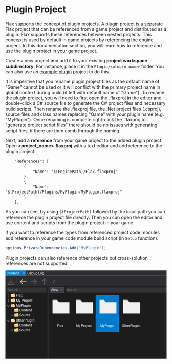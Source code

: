 # Plugin Project

Flax supports the concept of plugin projects. A plugin project is a separate Flax project that can be referenced  from a game project and distributed as a plugin. Flax supports these references between nested projects. This concept is used by default in game projects by referencing the engine project. In this documentation section, you will learn how to reference and use the plugin project in your game project.

Create a new project and add it to your existing **project workspace subdirectory**. For instance, place it in the `Plugin/<plugin_name>` folder. You can also use an [example plugin](https://github.com/FlaxEngine/ExamplePlugin) project to do this.

It is imperitive that you rename plugin project files as the default name of "Game" cannot be used or it will conflict with the primary project name in global context during build (if left with default name of "Game"). To rename the plugin project, you will need to first open the .flaxproj in the editor and double-click a C# source file to generate the C# project files and necessary build scripts. Then rename the .flaxproj file, the .Net project files (.csproj), source files and class names replacing "Game" with your plugin name (e.g. "MyPlugin"). Once renaming is complete right-click the .flaxproj to "generate project script files" there should be no issues with generating script files, if there are then comb through the naming.

Next, add a **reference** from your game project to the added plugin project. Open **<project_name>.flaxproj** with a text editor and add reference to the plugin project:

```
    "References": [
        {
            "Name": "$(EnginePath)/Flax.flaxproj"
        },
        {
            "Name": "$(ProjectPath)/Plugins/MyPlugin/MyPlugin.flaxproj"
        }
    ],
```

As you can see, by using `$(ProjectPath)` followed by the local path you can reference the plugin project file directly. Then you can open the editor and use content and scripts from the plugin project in your game.

If you want to reference the types from referenced project code modules add reference in your game code module build script (in `Setup` function):

```cs
options.PrivateDependencies.Add("MyPlugin");
```

Plugin projects can also reference other projects but cross-solution references are not supported.

![Plugin Project In Editor](media/plugin-projects.png)
